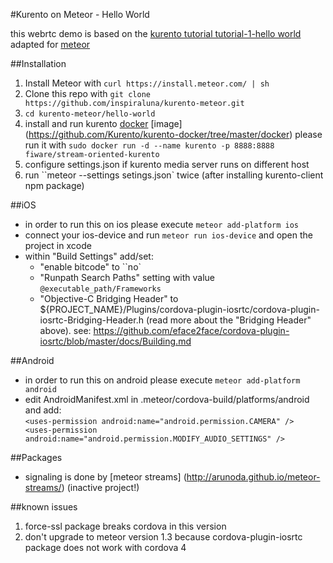 #Kurento on Meteor - Hello World

this webrtc demo is based on the [kurento tutorial tutorial-1-hello world](http://doc-kurento.readthedocs.org/en/stable/tutorials/node/tutorial-1-helloworld.html) adapted for [meteor](http://www.meteor.com) 




##Installation
1. Install Meteor with ``curl https://install.meteor.com/ | sh``
2. Clone this repo with ``git clone https://github.com/inspiraluna/kurento-meteor.git``
3. ``cd kurento-meteor/hello-world``
4. install and run kurento [docker](https://www.docker.com/) [image] (https://github.com/Kurento/kurento-docker/tree/master/docker) please run it with ``sudo docker run -d --name kurento -p 8888:8888 fiware/stream-oriented-kurento``
5. configure settings.json if kurento media server runs on different host
6. run ``meteor --settings setings.json` twice (after installing kurento-client npm package)


##iOS
- in order to run this on ios please execute ``meteor add-platform ios``
- connect your ios-device and run ``meteor run ios-device``  and open the project in xcode
- within "Build Settings" add/set:
	-  "enable bitcode" to ``no`
	-  "Runpath Search Paths" setting with value ``@executable_path/Frameworks``
	-  "Objective-C Bridging Header" to ${PROJECT_NAME}/Plugins/cordova-plugin-iosrtc/cordova-plugin-iosrtc-Bridging-Header.h (read more about the "Bridging Header" above). see: https://github.com/eface2face/cordova-plugin-iosrtc/blob/master/docs/Building.md

##Android
- in order to run this on android please execute ``meteor add-platform android``
- edit AndroidManifest.xml in .meteor/cordova-build/platforms/android and add:  
	``
		<uses-permission android:name="android.permission.CAMERA" /> 
		<uses-permission android:name="android.permission.MODIFY_AUDIO_SETTINGS" />
	``  

##Packages
- signaling is done by [meteor streams] (http://arunoda.github.io/meteor-streams/) (inactive project!) 

##known issues
1. force-ssl package breaks cordova in this version
2. don't upgrade to meteor version 1.3 because cordova-plugin-iosrtc package does not work with cordova 4
